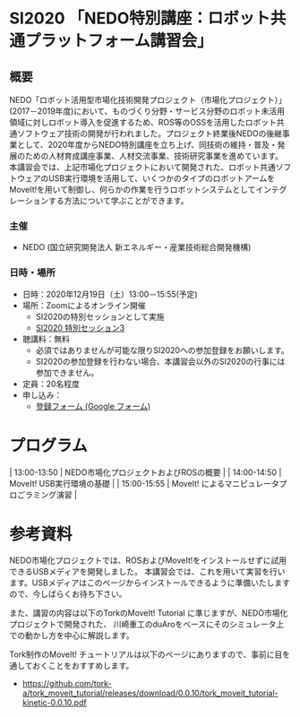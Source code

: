 # SI2020 「NEDO特別講座：ロボット共通プラットフォーム講習会」


## 概要

NEDO「ロボット活用型市場化技術開発プロジェクト（市場化プロジェクト）」(2017－2019年度)において、ものづくり分野・サービス分野のロボット未活用領域に対しロボット導入を促進するため、ROS等のOSSを活用したロボット共通ソフトウェア技術の開発が行われました。プロジェクト終業後NEDOの後継事業として、2020年度からNEDO特別講座を立ち上げ、同技術の維持・普及・発展のための人材育成講座事業、人材交流事業、技術研究事業を進めています。
本講習会では、上記市場化プロジェクトにおいて開発された、ロボット共通ソフトウェアのUSB実行環境を活用して、いくつかのタイプのロボットアームをMoveIt!を用いて制御し、何らかの作業を行うロボットシステムとしてインテグレーションする方法について学ぶことができます。

### 主催
- NEDO (国立研究開発法人 新エネルギー・産業技術総合開発機構)


### 日時・場所
- 日時：2020年12月19日（土）13:00－15:55(予定)
- 場所：Zoomによるオンライン開催
  - SI2020の特別セッションとして実施
  - [SI2020 特別セッション3](https://www.sice-si.org/conf/si2020/event.html) 
- 聴講料：無料
  - 必須ではありませんが可能な限りSI2020への参加登録をお願いします。
  - SI2020の参加登録を行わない場合、本講習会以外のSI2020の行事には参加できません。
- 定員：20名程度
- 申し込み：
  - [登録フォーム (Google フォーム)](https://forms.gle/pnPi1i8WYii7eFoc8)


# プログラム

| 13:00-13:50 | NEDO市場化プロジェクトおよびROSの概要 |
| 14:00-14:50 | MoveIt! USB実行環境の基礎 |
| 15:00-15:55 | MoveIt! によるマニピュレータプロごラミング演習 |


# 参考資料
NEDO市場化プロジェクトでは、ROSおよびMoveIt!をインストールせずに試用できるUSBメディアを開発しました。
本講習会では、これを用いて実習を行います。USBメディアはこのページからインストールできるように準備いたしますので、今しばらくお待ち下さい。

また、講習の内容は以下のTorkのMoveIt! Tutorial に準じますが、NEDO市場化プロジェクトで開発された、
川崎重工のduAroをベースにそのシミュレータ上での動かし方を中心に解説します。


Tork制作のMoveIt! チュートリアルは以下のページにありますので、事前に目を通しておくことをおすすめします。

- https://github.com/tork-a/tork_moveit_tutorial/releases/download/0.0.10/tork_moveit_tutorial-kinetic-0.0.10.pdf

  
